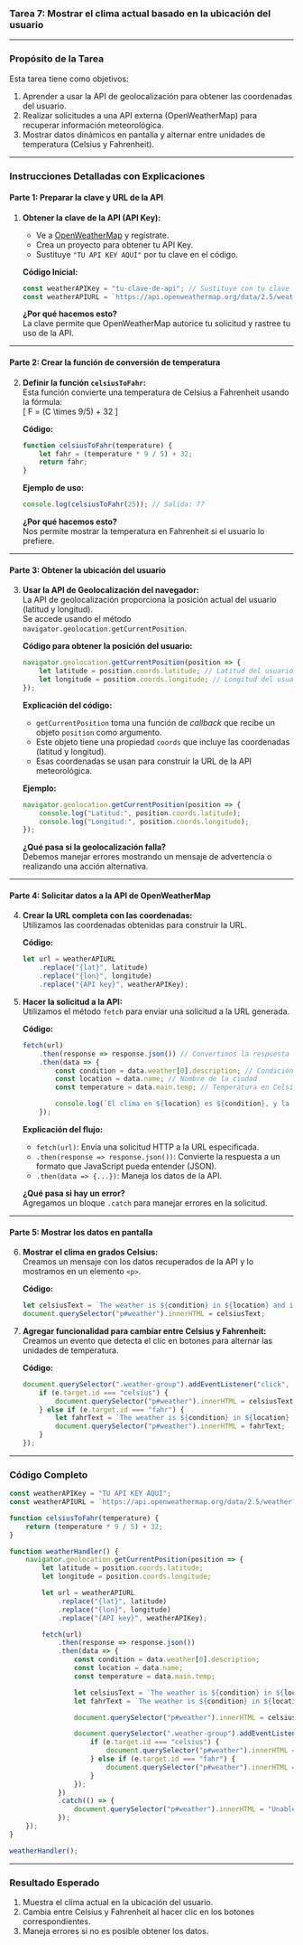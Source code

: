 ### **Tarea 7: Mostrar el clima actual basado en la ubicación del usuario**

---

### **Propósito de la Tarea**

Esta tarea tiene como objetivos:  
1. Aprender a usar la API de geolocalización para obtener las coordenadas del usuario.  
2. Realizar solicitudes a una API externa (OpenWeatherMap) para recuperar información meteorológica.  
3. Mostrar datos dinámicos en pantalla y alternar entre unidades de temperatura (Celsius y Fahrenheit).  

---

### **Instrucciones Detalladas con Explicaciones**

#### **Parte 1: Preparar la clave y URL de la API**  

1. **Obtener la clave de la API (API Key):**  
   - Ve a [OpenWeatherMap](https://openweathermap.org/api) y regístrate.  
   - Crea un proyecto para obtener tu API Key.  
   - Sustituye `"TU API KEY AQUÍ"` por tu clave en el código.  

   **Código Inicial:**  
   ```javascript
   const weatherAPIKey = "tu-clave-de-api"; // Sustituye con tu clave real
   const weatherAPIURL = `https://api.openweathermap.org/data/2.5/weather?lat={lat}&lon={lon}&appid={API key}&units=metric`;
   ```

   **¿Por qué hacemos esto?**  
   La clave permite que OpenWeatherMap autorice tu solicitud y rastree tu uso de la API.  

---

#### **Parte 2: Crear la función de conversión de temperatura**

2. **Definir la función `celsiusToFahr`:**  
   Esta función convierte una temperatura de Celsius a Fahrenheit usando la fórmula:  
   \[
   F = (C \times 9/5) + 32
   \]

   **Código:**  
   ```javascript
   function celsiusToFahr(temperature) {
       let fahr = (temperature * 9 / 5) + 32;
       return fahr;
   }
   ```

   **Ejemplo de uso:**  
   ```javascript
   console.log(celsiusToFahr(25)); // Salida: 77
   ```

   **¿Por qué hacemos esto?**  
   Nos permite mostrar la temperatura en Fahrenheit si el usuario lo prefiere.  

---

#### **Parte 3: Obtener la ubicación del usuario**

3. **Usar la API de Geolocalización del navegador:**  
   La API de geolocalización proporciona la posición actual del usuario (latitud y longitud).  
   Se accede usando el método `navigator.geolocation.getCurrentPosition`.  

   **Código para obtener la posición del usuario:**  
   ```javascript
   navigator.geolocation.getCurrentPosition(position => {
       let latitude = position.coords.latitude; // Latitud del usuario
       let longitude = position.coords.longitude; // Longitud del usuario
   });
   ```

   **Explicación del código:**  
   - `getCurrentPosition` toma una función de *callback* que recibe un objeto `position` como argumento.  
   - Este objeto tiene una propiedad `coords` que incluye las coordenadas (latitud y longitud).  
   - Esas coordenadas se usan para construir la URL de la API meteorológica.  

   **Ejemplo:**  
   ```javascript
   navigator.geolocation.getCurrentPosition(position => {
       console.log("Latitud:", position.coords.latitude);
       console.log("Longitud:", position.coords.longitude);
   });
   ```

   **¿Qué pasa si la geolocalización falla?**  
   Debemos manejar errores mostrando un mensaje de advertencia o realizando una acción alternativa.  

---

#### **Parte 4: Solicitar datos a la API de OpenWeatherMap**

4. **Crear la URL completa con las coordenadas:**  
   Utilizamos las coordenadas obtenidas para construir la URL.  

   **Código:**  
   ```javascript
   let url = weatherAPIURL
       .replace("{lat}", latitude)
       .replace("{lon}", longitude)
       .replace("{API key}", weatherAPIKey);
   ```

5. **Hacer la solicitud a la API:**  
   Utilizamos el método `fetch` para enviar una solicitud a la URL generada.  

   **Código:**  
   ```javascript
   fetch(url)
       .then(response => response.json()) // Convertimos la respuesta a JSON
       .then(data => {
           const condition = data.weather[0].description; // Condición meteorológica
           const location = data.name; // Nombre de la ciudad
           const temperature = data.main.temp; // Temperatura en Celsius

           console.log(`El clima en ${location} es ${condition}, y la temperatura es ${temperature}°C`);
       });
   ```

   **Explicación del flujo:**  
   - `fetch(url)`: Envía una solicitud HTTP a la URL especificada.  
   - `.then(response => response.json())`: Convierte la respuesta a un formato que JavaScript pueda entender (JSON).  
   - `.then(data => {...})`: Maneja los datos de la API.  

   **¿Qué pasa si hay un error?**  
   Agregamos un bloque `.catch` para manejar errores en la solicitud.  

---

#### **Parte 5: Mostrar los datos en pantalla**

6. **Mostrar el clima en grados Celsius:**  
   Creamos un mensaje con los datos recuperados de la API y lo mostramos en un elemento `<p>`.  

   **Código:**  
   ```javascript
   let celsiusText = `The weather is ${condition} in ${location} and it's ${temperature.toFixed(1)}°C outside.`;
   document.querySelector("p#weather").innerHTML = celsiusText;
   ```

7. **Agregar funcionalidad para cambiar entre Celsius y Fahrenheit:**  
   Creamos un evento que detecta el clic en botones para alternar las unidades de temperatura.  

   **Código:**  
   ```javascript
   document.querySelector(".weather-group").addEventListener("click", function (e) {
       if (e.target.id === "celsius") {
           document.querySelector("p#weather").innerHTML = celsiusText;
       } else if (e.target.id === "fahr") {
           let fahrText = `The weather is ${condition} in ${location} and it's ${celsiusToFahr(temperature).toFixed(1)}°F outside.`;
           document.querySelector("p#weather").innerHTML = fahrText;
       }
   });
   ```

---

### **Código Completo**

```javascript
const weatherAPIKey = "TU API KEY AQUÍ";
const weatherAPIURL = `https://api.openweathermap.org/data/2.5/weather?lat={lat}&lon={lon}&appid={API key}&units=metric`;

function celsiusToFahr(temperature) {
    return (temperature * 9 / 5) + 32;
}

function weatherHandler() {
    navigator.geolocation.getCurrentPosition(position => {
        let latitude = position.coords.latitude;
        let longitude = position.coords.longitude;

        let url = weatherAPIURL
            .replace("{lat}", latitude)
            .replace("{lon}", longitude)
            .replace("{API key}", weatherAPIKey);

        fetch(url)
            .then(response => response.json())
            .then(data => {
                const condition = data.weather[0].description;
                const location = data.name;
                const temperature = data.main.temp;

                let celsiusText = `The weather is ${condition} in ${location} and it's ${temperature.toFixed(1)}°C outside.`;
                let fahrText = `The weather is ${condition} in ${location} and it's ${celsiusToFahr(temperature).toFixed(1)}°F outside.`;

                document.querySelector("p#weather").innerHTML = celsiusText;

                document.querySelector(".weather-group").addEventListener("click", function (e) {
                    if (e.target.id === "celsius") {
                        document.querySelector("p#weather").innerHTML = celsiusText;
                    } else if (e.target.id === "fahr") {
                        document.querySelector("p#weather").innerHTML = fahrText;
                    }
                });
            })
            .catch(() => {
                document.querySelector("p#weather").innerHTML = "Unable to get the weather info. Try again later.";
            });
    });
}

weatherHandler();
```
--- 

### **Resultado Esperado**
1. Muestra el clima actual en la ubicación del usuario.  
2. Cambia entre Celsius y Fahrenheit al hacer clic en los botones correspondientes.  
3. Maneja errores si no es posible obtener los datos.
